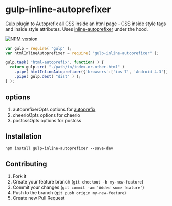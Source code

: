 # gulp-inline-autoprefixer

[Gulp](http://gulpjs.com/) plugin to Autoprefix all CSS inside an html page - CSS inside style tags and inside style attributes. Uses [inline-autoprefixer](http://github.com/rebelmail/inline-autoprefixer) under the hood.

[![NPM version](https://badge.fury.io/js/gulp-inline-autoprefixer.png)](http://badge.fury.io/js/gulp-inline-autoprefixer)

```javascript
var gulp = require( "gulp" );
var htmlInlineAutoprefixer = require( "gulp-inline-autoprefixer" );

gulp.task( "html-autoprefix", function( ) {
  return gulp.src( "./path/to/index-or-other.html" )
    .pipe( htmlInlineAutoprefixer({'browsers':['ios 7', 'Android 4.3']},{},{}) )
    .pipe( gulp.dest( "dist" ) );
} );
```
## options

1. autoprefixerOpts
  options for [autoprefix](https://www.npmjs.com/package/autoprefixer)
2. cheerioOpts
  options for cheerio
3. postcssOpts
  options for postcss


## Installation

```
npm install gulp-inline-autoprefixer --save-dev
```

## Contributing

1. Fork it
2. Create your feature branch (`git checkout -b my-new-feature`)
3. Commit your changes (`git commit -am 'Added some feature'`)
4. Push to the branch (`git push origin my-new-feature`)
5. Create new Pull Request

